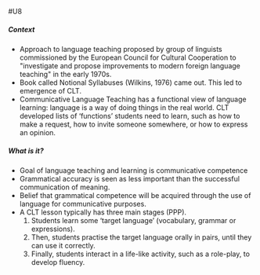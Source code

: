 #U8 
##### Context
- Approach to language teaching proposed by group of linguists commissioned by the European Council for Cultural Cooperation to "investigate and propose improvements to modern foreign language teaching" in the early 1970s.
- Book called Notional Syllabuses (Wilkins, 1976) came out. This led to emergence of CLT.
- Communicative Language Teaching has a functional view of language learning: language is a way of doing things in the real world. CLT developed lists of ‘functions’ students need to learn, such as how to make a request, how to invite someone somewhere, or how to express an opinion.
##### What is it?
- Goal of language teaching and learning is communicative competence
- Grammatical accuracy is seen as less important than the successful communication of meaning.
- Belief that grammatical competence will be acquired through the use of language for communicative purposes.
- A CLT lesson typically has three main stages (PPP).
	1. Students learn some ‘target language’ (vocabulary, grammar or expressions).
	2. Then, students practise the target language orally in pairs, until they can use it correctly.
	3. Finally, students interact in a life-like activity, such as a role-play, to develop fluency.